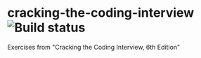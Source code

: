 # cracking-the-coding-interview ![Build status](https://travis-ci.org/acasaccia/cracking-the-coding-interview.svg?branch=master)
Exercises from "Cracking the Coding Interview, 6th Edition"
